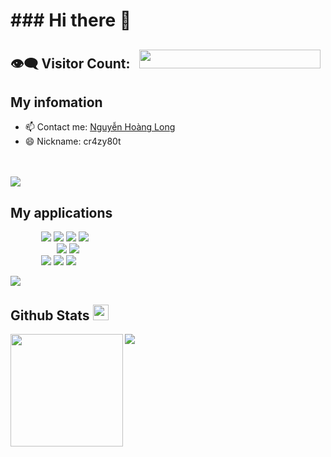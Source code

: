 

<h1>### Hi there 👋</h1>

## 👁️‍🗨️ Visitor Count:    <img height="30px" Width="290px" src="https://profile-counter.glitch.me/Idk-WhatToWrite/count.svg">

## My infomation
- 📫 Contact me: <a href="https://www.facebook.com/profile.php?id=61551683802241">Nguyễn Hoàng Long</a>
- 😄 Nickname: cr4zy80t
<br>
<br>
<img src="https://user-images.githubusercontent.com/73097560/115834477-dbab4500-a447-11eb-908a-139a6edaec5c.gif"> 
<h2>My applications</h2>

&emsp;&emsp;&ensp;&ensp;&ensp;<img src="https://img.shields.io/badge/C-00599C?style=for-the-badge&logo=c&logoColor=white"></img>
<img src="https://img.shields.io/badge/C%2B%2B-00599C?style=for-the-badge&logo=c%2B%2B&logoColor=white"></img>
<img src="https://img.shields.io/badge/C%23-239120?style=for-the-badge&logo=c-sharp&logoColor=white"></img>
<img src="https://img.shields.io/badge/Python-14354C?style=for-the-badge&logo=python&logoColor=white"></img>
<br>
&emsp;&emsp;&emsp;&emsp;&emsp;
<img src="https://img.shields.io/badge/Windows-0078D6?style=for-the-badge&logo=windows&logoColor=white"></img>
<img src="https://img.shields.io/badge/Ubuntu-E95420?style=for-the-badge&logo=ubuntu&logoColor=white"></img>
<br>
&emsp;&emsp;&ensp;&ensp;&ensp;<img src="https://img.shields.io/badge/Facebook-1877F2?style=for-the-badge&logo=facebook&logoColor=white"></img>
<img src="https://img.shields.io/badge/Instagram-E4405F?style=for-the-badge&logo=instagram&logoColor=white"></img>
<img src="https://img.shields.io/badge/TikTok-000000?style=for-the-badge&logo=tiktok&logoColor=white"></img>

<img src="https://user-images.githubusercontent.com/73097560/115834477-dbab4500-a447-11eb-908a-139a6edaec5c.gif"></img>


 
<h2>Github Stats <img src="https://media.giphy.com/media/cj87CxfRtrUifF3Ryk/giphy.gif" width="25px"></h2>
 
<a align="center" href="https://github.com/Idk-WhatToWrite">
  <img src="https://github-readme-stats-eight-theta.vercel.app/api/top-langs/?username=Idk-WhatToWrite&layout=compact&langs_count=8&theme=algolia">
  <img height="180em" src="https://github-readme-stats-eight-theta.vercel.app/api?username=Idk-WhatToWrite&show_icons=true&theme=algolia&include_all_commits=true&count_private=true" align="left">
 </a>
